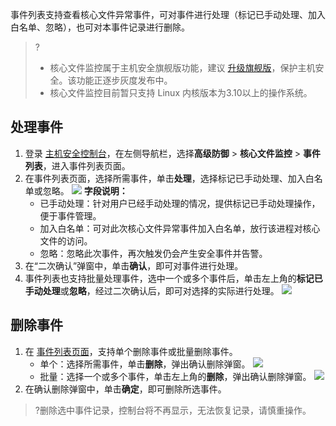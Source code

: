 事件列表支持查看核心文件异常事件，可对事件进行处理（标记已手动处理、加入白名单、忽略），也可对本事件记录进行删除。
>?
>- 核心文件监控属于主机安全旗舰版功能，建议 [升级旗舰版](https://buy.cloud.tencent.com/yunjing?ADTAG=cwp.buy.pro.coreFile)，保护主机安全。该功能正逐步灰度发布中。
>- 核心文件监控目前暂只支持 Linux 内核版本为3.10以上的操作系统。


## 处理事件
1. 登录 [主机安全控制台](https://console.cloud.tencent.com/cwp/defend/coreFile)，在左侧导航栏，选择**高级防御** > **核心文件监控** > **事件列表**，进入事件列表页面。
2. 在事件列表页面，选择所需事件，单击**处理**，选择标记已手动处理、加入白名单或忽略。
![](https://qcloudimg.tencent-cloud.cn/raw/333b414c776ac41a841e19e7796d1a5f.png)
   **字段说明：**
   - 已手动处理：针对用户已经手动处理的情况，提供标记已手动处理操作，便于事件管理。
   - 加入白名单：可对此次核心文件异常事件加入白名单，放行该进程对核心文件的访问。
   - 忽略：忽略此次事件，再次触发仍会产生安全事件并告警。
3. 在“二次确认”弹窗中，单击**确认**，即可对事件进行处理。
4. 事件列表也支持批量处理事件，选中一个或多个事件后，单击左上角的**标记已手动处理**或**忽略**，经过二次确认后，即可对选择的实际进行处理。
![](https://qcloudimg.tencent-cloud.cn/raw/de9a31c00bd16f587e80be1f35822667.png)


## 删除事件
1. 在 [事件列表页面](https://console.cloud.tencent.com/cwp/defend/coreFile)，支持单个删除事件或批量删除事件。
   - 单个：选择所需事件，单击**删除**，弹出确认删除弹窗。
  ![](https://qcloudimg.tencent-cloud.cn/raw/e11ffd6fe87a958001dbb49b803515b2.png)
   - 批量：选择一个或多个事件，单击左上角的**删除**，弹出确认删除弹窗。
 ![](https://qcloudimg.tencent-cloud.cn/raw/7d013be9b9fb08672044b0d6e5ed0750.png)
2. 在确认删除弹窗中，单击**确定**，即可删除所选事件。
>?删除选中事件记录，控制台将不再显示，无法恢复记录，请慎重操作。 
